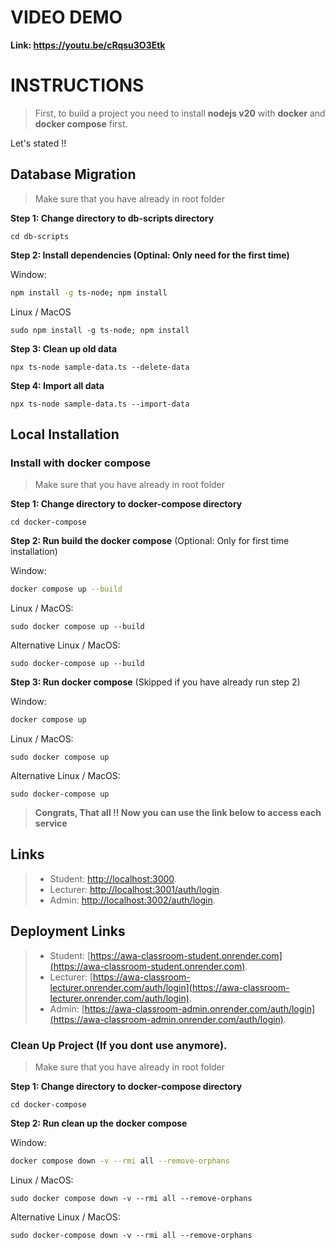 # VIDEO DEMO
**Link: https://youtu.be/cRqsu3O3Etk**

# INSTRUCTIONS
> First, to build a project you need to install **nodejs v20** with **docker** and **docker compose** first.

Let's stated !!

## Database Migration
> Make sure that you have already in root folder

**Step 1: Change directory to db-scripts directory**

```shell
cd db-scripts
```

**Step 2: Install dependencies (Optinal: Only need for the first time)**

Window: 
```bash
npm install -g ts-node; npm install
```

Linux / MacOS
```shell
sudo npm install -g ts-node; npm install
```

**Step 3: Clean up old data**

```shell
npx ts-node sample-data.ts --delete-data
```

**Step 4: Import all data**

```shell
npx ts-node sample-data.ts --import-data
```

## Local Installation

### Install with docker compose

> Make sure that you have already in root folder

**Step 1: Change directory to docker-compose directory**

```shell
cd docker-compose
```

**Step 2: Run build the docker compose** (Optional: Only for first time installation)

Window: 

```bash
docker compose up --build
```

Linux / MacOS:

```shell
sudo docker compose up --build
```

Alternative Linux / MacOS:

```shell
sudo docker-compose up --build
```

**Step 3: Run docker compose** (Skipped if you have already run step 2)

Window: 

```bash
docker compose up
```

Linux / MacOS:

```shell
sudo docker compose up
```

Alternative Linux / MacOS:

```shell
sudo docker-compose up
```

> **Congrats, That all !! Now you can use the link below to access each service**

## Links

> - Student: [http://localhost:3000](http://localhost:3000).
> - Lecturer: [http://localhost:3001/auth/login](http://localhost:3001/auth/login).
> - Admin: [http://localhost:3002/auth/login](http://localhost:3002/auth/login).

## Deployment Links
> - Student: [https://awa-classroom-student.onrender.com](https://awa-classroom-student.onrender.com).
> - Lecturer: [https://awa-classroom-lecturer.onrender.com/auth/login](https://awa-classroom-lecturer.onrender.com/auth/login).
> - Admin: [https://awa-classroom-admin.onrender.com/auth/login](https://awa-classroom-admin.onrender.com/auth/login).

### Clean Up Project (If you dont use anymore).
> Make sure that you have already in root folder

**Step 1: Change directory to docker-compose directory**

```shell
cd docker-compose
```

**Step 2: Run clean up the docker compose**

Window: 

```bash
docker compose down -v --rmi all --remove-orphans
```

Linux / MacOS:

```shell
sudo docker compose down -v --rmi all --remove-orphans
```

Alternative Linux / MacOS:

```shell
sudo docker-compose down -v --rmi all --remove-orphans
```
